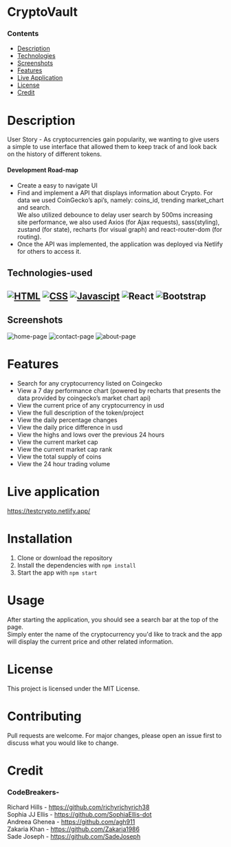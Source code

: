 # CryptoVault

### Contents

- [Description](#Description)
- [Technologies](#technologies-used)
- [Screenshots](#screenshots)
- [Features](#features)
- [Live Application](#live-application)
- [License](#license)
- [Credit](#credit)

# Description

User Story - As cryptocurrencies gain popularity, we wanting to give users a simple to use interface that allowed them to keep track of and look back on the history of different tokens.

#### Development Road-map

- Create a easy to navigate UI
- Find and implement a API that displays information about Crypto. For data we used CoinGecko’s api’s, namely: coins_id, trending market_chart and search. <br> We also utilized debounce to delay user search by 500ms increasing site performance, we also used Axios (for Ajax requests), sass(styling), zustand (for state), recharts (for visual graph) and react-router-dom (for routing).
- Once the API was implemented, the application was deployed via Netlify for others to access it.

## Technologies-used

## [![HTML](https://img.shields.io/badge/HTML-2ea44f)](https://) [![CSS](https://img.shields.io/badge/CSS-3234a8)](https://) [![Javascipt](https://img.shields.io/badge/Javascipt-a8a232)](https://) ![React](https://img.shields.io/badge/React-7594f0) ![Bootstrap](https://img.shields.io/badge/Bootstrap-c064cc)

## Screenshots
![home-page](https://user-images.githubusercontent.com/87676748/220881369-4740eece-d691-4fb2-b8fa-935cae424dd7.png)
![contact-page](https://user-images.githubusercontent.com/87676748/220881379-10f9e8c9-3956-4471-8863-d87ef0186da7.png)
![about-page](https://user-images.githubusercontent.com/87676748/220881392-261428bd-d7a8-46c3-8c14-7c9a7091928f.png)



# Features

- Search for any cryptocurrency listed on Coingecko
- View a 7 day performance chart (powered by recharts that presents the data provided by coingecko’s market chart api)
- View the current price of any cryptocurrency in usd
- View the full description of the token/project
- View the daily percentage changes
- View the daily price difference in usd
- View the highs and lows over the previous 24 hours
- View the current market cap
- View the current market cap rank
- View the total supply of coins
- View the 24 hour trading volume

# Live application
https://testcrypto.netlify.app/

# Installation

1. Clone or download the repository
2. Install the dependencies with `npm install`
3. Start the app with `npm start`

# Usage

After starting the application, you should see a search bar at the top of the page. <br> Simply enter the name of the cryptocurrency you'd like to track and the app will display the current price and other related information.

# License

This project is licensed under the MIT License.

# Contributing

Pull requests are welcome. For major changes, please open an issue first to discuss what you would like to change.

# Credit

### CodeBreakers-

Richard Hills - https://github.com/richyrichyrich38 <br>
Sophia JJ Ellis - https://github.com/SophiaEllis-dot <br>
Andreea Ghenea - https://github.com/agh911 <br>
Zakaria Khan - https://github.com/Zakaria1986 <br>
Sade Joseph - https://github.com/SadeJoseph
